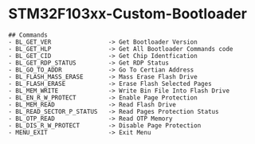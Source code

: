 # STM32F103xx-Custom-Bootloader
	## Commands
	- BL_GET_VER   				-> Get Bootloader Version                     
    - BL_GET_HLP 				-> Get All Bootloader Commands code                       
    - BL_GET_CID            	-> Get Chip Identfication            
    - BL_GET_RDP_STATUS     	-> Get RDP Status
    - BL_GO_TO_ADDR         	-> Go To Certian Address          
    - BL_FLASH_MASS_ERASE   	-> Mass Erase Flash Drive            
    - BL_FLASH_ERASE        	-> Erase Flash Selected Pages          
    - BL_MEM_WRITE          	-> Write Bin File Into Flash Drive            
    - BL_EN_R_W_PROTECT     	-> Enable Page Protection           
    - BL_MEM_READ           	-> Read Flash Drive          
    - BL_READ_SECTOR_P_STATUS 	-> Read Pages Protection Status        
    - BL_OTP_READ               -> Read OTP Memory      	  
    - BL_DIS_R_W_PROTECT        -> Disable Page Protection
    - MENU_EXIT                 -> Exit Menu        